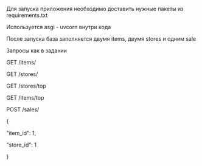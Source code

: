 Для запуска приложения необходимо доставить нужные пакеты из requirements.txt 

Используется asgi - uvcorn внутри кода

После запуска база заполняется двумя items, двумя stores и одним sale

Запросы как в задании

GET /items/

GET /stores/

GET /stores/top

GET /items/top

POST /sales/

{

  "item_id": 1,
  
  "store_id": 1
  
}

